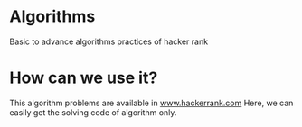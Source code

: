 # Algorithms
Basic to advance algorithms practices of hacker rank 
# How can we use it?
This algorithm problems are available in www.hackerrank.com
Here, we can easily get the solving code of algorithm only.

